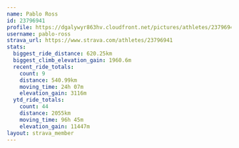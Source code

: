 ```yaml
---
name: Pablo Ross
id: 23796941
profile: https://dgalywyr863hv.cloudfront.net/pictures/athletes/23796941/14615399/1/large.jpg
username: pablo-ross
strava_url: https://www.strava.com/athletes/23796941
stats:
  biggest_ride_distance: 620.25km
  biggest_climb_elevation_gain: 1960.6m
  recent_ride_totals:
    count: 9
    distance: 540.99km
    moving_time: 24h 07m
    elevation_gain: 3116m
  ytd_ride_totals:
    count: 44
    distance: 2055km
    moving_time: 96h 45m
    elevation_gain: 11447m
layout: strava_member
--- 
```

